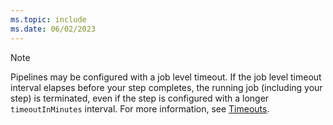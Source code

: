```yaml
---
ms.topic: include
ms.date: 06/02/2023
---
```


> [!NOTE]
> Pipelines may be configured with a job level timeout. If the job level timeout interval elapses before your step completes, the running job (including your step) is terminated, even if the step is configured with a longer `timeoutInMinutes` interval. For more information, see [Timeouts](/azure/devops/pipelines/process/phases#timeouts).
